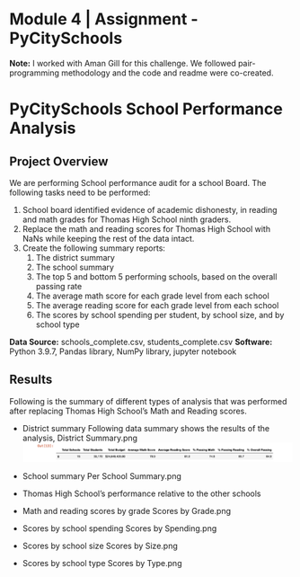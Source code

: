 # Module 4 | Assignment - PyCitySchools
**Note:**
I worked with Aman Gill for this challenge. We followed pair-programming methodology and the code and readme were co-created.

# **PyCitySchools School Performance Analysis**

## **Project Overview**

We are performing School performance audit for a school Board. The following tasks need to be performed:

1. School board identified evidence of academic dishonesty, in reading and math grades for Thomas High School ninth graders.
2. Replace the math and reading scores for Thomas High School with NaNs while keeping the rest of the data intact.
3. Create the following summary reports:
    1. The district summary
    2. The school summary
    3. The top 5 and bottom 5 performing schools, based on the overall passing rate
    4. The average math score for each grade level from each school
    6. The average reading score for each grade level from each school
    7. The scores by school spending per student, by school size, and by school type

**Data Source:** schools_complete.csv, students_complete.csv
**Software:** Python 3.9.7, Pandas library, NumPy library, jupyter notebook

## **Results**

Following is the summary of different types of analysis that was performed after replacing Thomas High School’s Math and Reading scores.

- District summary
    Following data summary shows the results of the analysis, District Summary.png
    ![District Summary](https://github.com/pnimma01/School_District_Analysis./blob/91c5855fd32aeff37ca14e3ae7309920b3123dbd/Challenge/Resources/District%20Summary.png)


- School summary
    Per School Summary.png

- Thomas High School’s performance relative to the other schools

- Math and reading scores by grade
    Scores by Grade.png

- Scores by school spending
    Scores by Spending.png

- Scores by school size
    Scores by Size.png

- Scores by school type
    Scores by Type.png